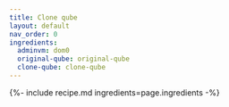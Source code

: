```yaml
---
title: Clone qube
layout: default
nav_order: 0
ingredients:
  adminvm: dom0
  original-qube: original-qube
  clone-qube: clone-qube
---
```

{%- include recipe.md ingredients=page.ingredients -%}
